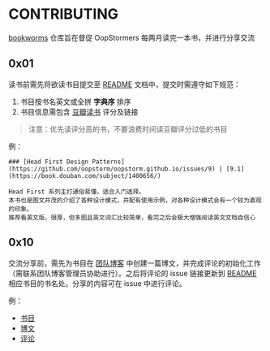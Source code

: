 # CONTRIBUTING

[bookworms](https://github.com/oopstorm/bookworms) 仓库旨在督促 OopStormers 每两月读完一本书，并进行分享交流

## 0x01

读书前需先将欲读书目提交至 [README](https://github.com/oopstorm/bookworms/blob/master/README.md) 文档中，提交时需遵守如下规范：

1. 书目按书名英文或全拼 **字典序** 排序
1. 书目信息需包含 [豆瓣读书](https://book.douban.com/) 评分及链接
> 注意：优先读评分高的书，不要浪费时间读豆瓣评分过低的书目

例：

```
### [Head First Design Patterns](https://github.com/oopstorm/oopstorm.github.io/issues/9) | [9.1](https://book.douban.com/subject/1400656/)

Head First 系列主打通俗易懂，适合入门选择。
本书也是图文并茂的介绍了各种设计模式，并配有使用示例，对各种设计模式会有一个较为直观的印象。
推荐看英文版，很厚，但多图且英文词汇比较简单，看完之后会极大增强阅读英文文档自信心
```

## 0x10

交流分享前，需先为书目在 [团队博客](https://oopstorm.github.io/) 中创建一篇博文，并完成评论的初始化工作（需联系团队博客管理员协助进行）。之后将评论的 issue 链接更新到 [README](https://github.com/oopstorm/bookworms/blob/master/README.md) 相应书目的书名处。分享的内容可在 issue 中进行评论。

例：

* [书目](https://github.com/oopstorm/bookworms/blob/master/README.md#%E5%9B%BE%E8%A7%A3-http--81)
* [博文](https://oopstorm.github.io/2018/04/03/2018-04-03-http/)
* [评论](https://github.com/oopstorm/oopstorm.github.io/issues/7)
